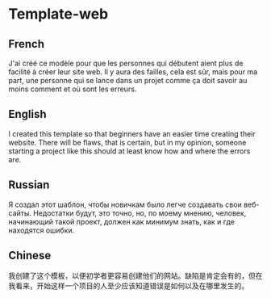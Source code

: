 # Template-web

## French

J'ai créé ce modèle pour que les personnes qui débutent aient plus de facilité à créer leur site web. Il y aura des failles, cela est sûr, mais pour ma part, une personne qui se lance dans un projet comme ça doit savoir au moins comment et où sont les erreurs.

## English

I created this template so that beginners have an easier time creating their website. There will be flaws, that is certain, but in my opinion, someone starting a project like this should at least know how and where the errors are.

## Russian

Я создал этот шаблон, чтобы новичкам было легче создавать свои веб-сайты. Недостатки будут, это точно, но, по моему мнению, человек, начинающий такой проект, должен как минимум знать, как и где находятся ошибки.

## Chinese

我创建了这个模板，以便初学者更容易创建他们的网站。缺陷是肯定会有的，但在我看来，开始这样一个项目的人至少应该知道错误是如何以及在哪里发生的。

